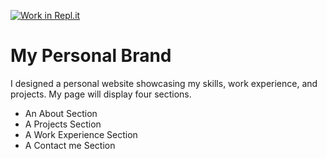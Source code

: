 [![Work in Repl.it](https://classroom.github.com/assets/work-in-replit-14baed9a392b3a25080506f3b7b6d57f295ec2978f6f33ec97e36a161684cbe9.svg)](https://classroom.github.com/online_ide?assignment_repo_id=4134174&assignment_repo_type=AssignmentRepo)
# My Personal Brand
I designed a personal website showcasing my skills, work experience, and projects. My page will display four sections. 

- An About Section
- A Projects Section
- A Work Experience Section
- A Contact me Section 
